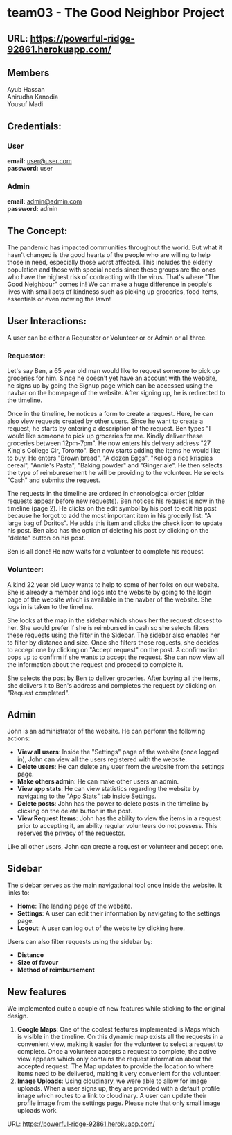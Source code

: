 # team03 - The Good Neighbor Project #

## URL: https://powerful-ridge-92861.herokuapp.com/

## Members ##
Ayub Hassan <br/>
Anirudha Kanodia <br/>
Yousuf Madi <br/>

## Credentials: ##
### User <br/>
__email:__ user@user.com <br/>
__password:__ user <br/>

### Admin <br/>
__email:__ admin@admin.com <br/>
__password:__ admin <br/>


## The Concept:
The pandemic has impacted communities throughout the world. But what it hasn't changed is the good hearts of the people who are willing to help those in need, especially those worst affected. This includes the elderly population and those with special needs since these groups are the ones who have the highest risk of contracting with the virus. That's where "The Good Neighbour" comes in! We can make a huge difference in people's lives with small acts of kindness such as picking up groceries, food items, essentials or even mowing the lawn!

## User Interactions:
A user can be either a Requestor or Volunteer or or Admin or all three.

### Requestor:
Let's say Ben, a 65 year old man would like to request someone to pick up groceries for him. Since he doesn't yet have an account with the website, he signs up by going the Signup page which can be accessed using the navbar on the homepage of the website. After signing up, he is redirected to the timeline.

Once in the timeline, he notices a form to create a request. Here, he can  also view requests created by other users. Since he want to create a request, he starts by entering a description of the request. Ben types "I would like someone to pick up groceries for me. Kindly deliver these groceries between 12pm-7pm". He now enters his delivery address "27 King's College Cir, Toronto". Ben now starts adding the items he would like to buy. He enters "Brown bread", "A dozen Eggs", "Kellog's rice krispies cereal", "Annie's Pasta", "Baking powder" and "Ginger ale". He then selects the type of reimburesement he will be providing to the volunteer. He selects "Cash" and submits the request.

The requests in the timeline are ordered in chronological order (older requests appear before new requests). Ben notices his request is now in the timeline (page 2). He clicks on the edit symbol by his post to edit his post because he forgot to add the most important item in his grocerly list: "A large bag of Doritos". He adds this item and clicks the check icon to update his post. Ben also has the option of deleting his post by clicking on the "delete" button on his post.

Ben is all done! He now waits for a volunteer to complete his request.

### Volunteer:
A kind 22 year old Lucy wants to help to some of her folks on our website. She is already a member and logs into the website by going to the login page of the website which is available in the navbar of the website. She logs in is taken to the timeline. 

She looks at the map in the sidebar which shows her the request closest to her. She would prefer if she is reimbursed in cash so she selects filters these requests using the filter in the Sidebar. The sidebar also enables her to filter by distance and size. Once she filters these requests, she decides to accept one by clicking on "Accept request" on the post. A confirmation pops up to confirm if she wants to accept the request. She can now view all the information about the request and proceed to complete it.

She selects the post by Ben to deliver groceries. After buying all the items, she delivers it to Ben's address and completes the request by clicking on "Request completed".


## Admin
John is an administrator of the website. He can perform the following actions:

- __View all users__: Inside the "Settings" page of the website (once logged in), John can view all the users registered with the website.
- __Delete users__: He can delete any user from the website from the settings page. 
- __Make others admin__: He can make other users an admin.
- __View app stats__: He can view statistics regarding the website by navigating to the "App Stats" tab inside Settings.
- __Delete posts__: John has the power to delete posts in the timeline by clicking on the delete button in the post.
- __View Request Items__: John has the ability to view the items in a request prior to accepting it, an ability regular volunteers do not possess. This reserves the privacy of the requestor.

Like all other users, John can create a request or volunteer and accept one.

## Sidebar
The sidebar serves as the main navigational tool once inside the website. It links to:

- __Home__: The landing page of the website.<br/>
- __Settings__: A user can edit their information by navigating to the settings page.<br/>
- __Logout__: A user can log out of the website by clicking here.<br/>

Users can also filter requests using the sidebar by:
- __Distance__
- __Size of favour__
- __Method of reimbursement__


## New features
We implemented quite a couple of new features while sticking to the original design.

1. __Google Maps__: One of the coolest features implemented is Maps which is visible in the timeline. On this dynamic map exists all the requests in a convenient view, making it easier for the volunteer to select a request to complete. Once a volunteer accepts a request to complete, the active view appears which only contains the request information about the accepted request. The Map updates to provide the location to where items need to be delivered, making it very convenient for the volunteer.
2. __Image Uploads__: Using cloudinary, we were able to allow for image uploads. When a user signs up, they are provided with a default profile image which routes to a link to cloudinary. A user can update their profile image from the settings page. Please note that only small image uploads work.

URL: https://powerful-ridge-92861.herokuapp.com/
